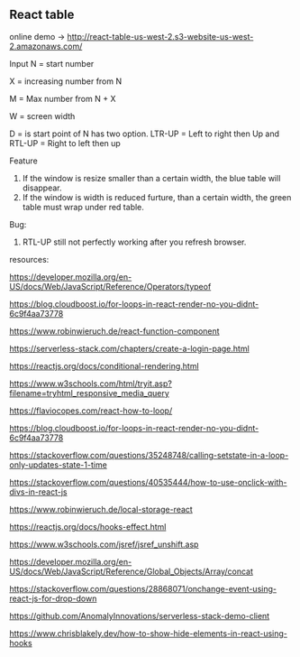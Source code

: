 ## React table

online demo -> http://react-table-us-west-2.s3-website-us-west-2.amazonaws.com/

Input 
N = start number

X = increasing number from N

M = Max number from N + X

W = screen width

D = is start point of N has two option. LTR-UP = Left to right then Up and RTL-UP = Right to left then up

Feature
1. If the window is resize smaller than a certain width, the blue table will disappear.
2. If the window is width is reduced furture, than a certain width, the green table must wrap under red table.

Bug:
1. RTL-UP still not perfectly working after you refresh browser.

resources:

https://developer.mozilla.org/en-US/docs/Web/JavaScript/Reference/Operators/typeof

https://blog.cloudboost.io/for-loops-in-react-render-no-you-didnt-6c9f4aa73778

https://www.robinwieruch.de/react-function-component

https://serverless-stack.com/chapters/create-a-login-page.html

https://reactjs.org/docs/conditional-rendering.html

https://www.w3schools.com/html/tryit.asp?filename=tryhtml_responsive_media_query

https://flaviocopes.com/react-how-to-loop/

https://blog.cloudboost.io/for-loops-in-react-render-no-you-didnt-6c9f4aa73778

https://stackoverflow.com/questions/35248748/calling-setstate-in-a-loop-only-updates-state-1-time

https://stackoverflow.com/questions/40535444/how-to-use-onclick-with-divs-in-react-js

https://www.robinwieruch.de/local-storage-react

https://reactjs.org/docs/hooks-effect.html

https://www.w3schools.com/jsref/jsref_unshift.asp

https://developer.mozilla.org/en-US/docs/Web/JavaScript/Reference/Global_Objects/Array/concat

https://stackoverflow.com/questions/28868071/onchange-event-using-react-js-for-drop-down

https://github.com/AnomalyInnovations/serverless-stack-demo-client

https://www.chrisblakely.dev/how-to-show-hide-elements-in-react-using-hooks

